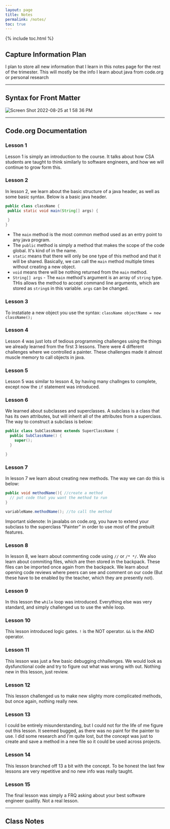 ```yaml
---
layout: page
title: Notes
permalink: /notes/
toc: true
---
```


{% include toc.html %}

## Capture Information Plan
I plan to store all new information that I learn in this notes page for the rest of the trimester. This will mostly be the info I learn about java from code.org or personal research

---

## Syntax for Front Matter

![Screen Shot 2022-08-25 at 1 58 36 PM](https://user-images.githubusercontent.com/24465360/186767931-d47f4cb3-6c7c-4d68-8b51-8bd6ee659f86.png)

--- 

## Code.org Documentation

### Lesson 1
Lesson 1 is simply an introduction to the course. It talks about how CSA students are taught to think similarly to software engineers, and how we will continue to grow form this.

### Lesson 2
 In lesson 2, we learn about the basic structure of a java header, as well as some basic syntax. Below is a basic java header.

 ```java
public class className {
  public static void main(String[] args) {
  
  }
}
 ```
 
 - The ```main``` method is the most common method used as an entry point to any java program. 
 - The ```public``` method is simply a method that makes the scope of the code global. It's kind of in the name.
 - ```static``` means that there will only be one type of this method and that it will be shared. Basically, we can call the ```main``` method multiple times without creating a new object.
 - ```void``` means there will be nothing returned from the ```main``` method.
 - ```String[] args``` - The ```main``` method's argument is an array of ```string``` type. THis allows the method to accept command line arguments, which are stored as ```string```s in this variable. ```args``` can be changed.

### Lesson 3
To instatiate a new object you use the syntax: ```className objectName = new className();```

### Lesson 4
Lesson 4 was just lots of tedious programming challenges using the things we already learned from the first 3 lessons. There were 4 different challenges where we controlled a painter. These challenges made it almost muscle memory to call objects in java.

### Lesson 5
Lesson 5 was similar to lesson 4, by having many challnges to complete, except now the ```if``` statement was introduced. 

### Lesson 6
We learned about subclasses and superclasses. A subclass is a class that has its own attributes, but will inherit all of the attributes from a superclass. The way to construct a subclass is below:

```java
public class SubClassName extends SuperClassName {
  public SubClassName() {
    super();
  }

}
```

### Lesson 7
In lesson 7 we learn about creating new methods. The way we can do this is below:

```java
public void methodName(){ //create a method
  // put code that you want the method to run
}

variableName.methodName(); //to call the method
```

Important sidenote: In javalabs on code.org, you have to extend your subclass to the superclass "Painter" in order to use most of the prebuilt features.

### Lesson 8
In lesson 8, we learn about commenting code using ```//``` or ```/* */```. We also learn about commiting files, which are then stored in the backpack. These files can be imported once again from the backpack. We learn about opening code reviews where peers can see and comment on our code (But these have to be enabled by the teacher, which they are presently not). 

### Lesson 9
In this lesson the ```while``` loop was introduced. Everything else was very standard, and simply challenged us to use the while loop.

### Lesson 10
This lesson introduced logic gates. ```!``` is the NOT operator. ```&&``` is the AND operator.

### Lesson 11
This lesson was just a few basic debugging chhallenges. We would look as dysfunctional code and try to figure out what was wrong with out. Nothing new in this lesson, just review.

### Lesson 12
This lesson challenged us to make new slighty more complicated methods, but once again, nothing really new.

### Lesson 13
I could be entirely misunderstanding, but I could not for the life of me figure out this lesson. It seemed bugged, as there was no paint for the painter to use. I did some research and I'm quite lost, but the concept was just to create and save a method in a new file so it could be used across projects.

### Lesson 14
This lesson branched off 13 a bit with the concept. To be honest the last few lessons are very repetitive and no new info was really taught.

### Lesson 15
The final lesson was simply a FRQ asking about your best software engineer qualitly. Not a real lesson.

---

## Class Notes
